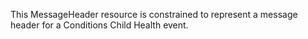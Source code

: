 This MessageHeader resource is constrained to represent a message header for a Conditions Child Health event.